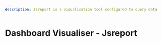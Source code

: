 ```yaml
---
description: Jsreport is a visualisation tool configured to query data from Elasticsearch.
---
```


# Dashboard Visualiser - Jsreport

##
